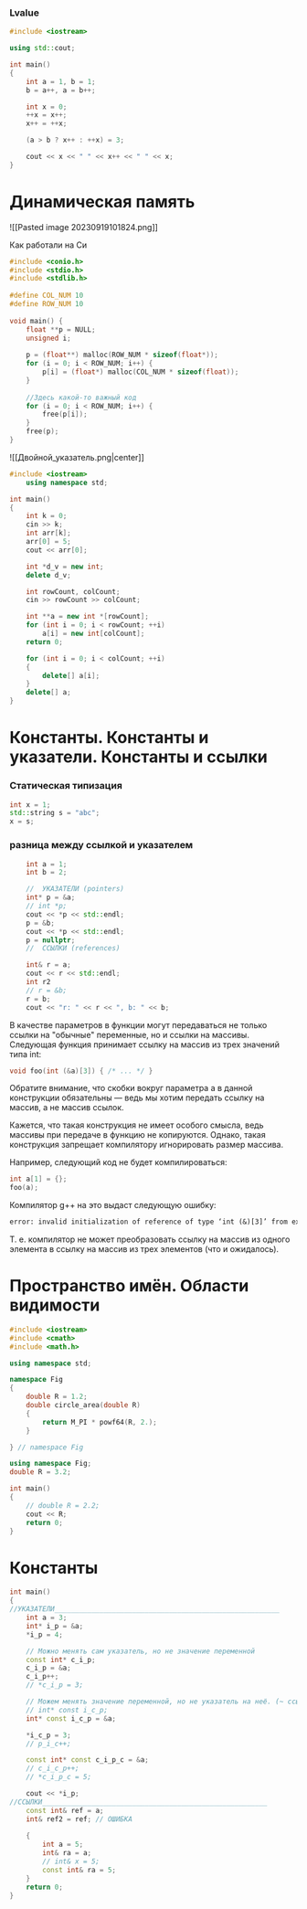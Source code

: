 ### Lvalue

```cpp
#include <iostream>

using std::cout;

int main()
{
    int a = 1, b = 1;
    b = a++, a = b++;

    int x = 0;
    ++x = x++;
    x++ = ++x;

    (a > b ? x++ : ++x) = 3;

    cout << x << " " << x++ << " " << x;
}
```
# Динамическая память

![[Pasted image 20230919101824.png]]

Как работали на Си
```c
#include <conio.h>
#include <stdio.h>
#include <stdlib.h>
 
#define COL_NUM 10
#define ROW_NUM 10
 
void main() {
    float **p = NULL;
    unsigned i;
 
    p = (float**) malloc(ROW_NUM * sizeof(float*));
    for (i = 0; i < ROW_NUM; i++) {
        p[i] = (float*) malloc(COL_NUM * sizeof(float));
    }
 
    //Здесь какой-то важный код
    for (i = 0; i < ROW_NUM; i++) {
        free(p[i]);
    }
    free(p);
}
```
![[Двойной_указатель.png|center]]
```cpp hl:8,13,25,27
#include <iostream>
	using namespace std;

int main()
{
    int k = 0;
    cin >> k;
    int arr[k];
    arr[0] = 5;
    cout << arr[0];

    int *d_v = new int;
    delete d_v;

    int rowCount, colCount;
    cin >> rowCount >> colCount;

    int **a = new int *[rowCount];
    for (int i = 0; i < rowCount; ++i)
        a[i] = new int[colCount];
    return 0;

    for (int i = 0; i < colCount; ++i)
    {
        delete[] a[i];
    }
    delete[] a;
}

```



# Константы.  Константы и указатели. Константы и ссылки

### Статическая типизация
```cpp
int x = 1;
std::string s = "abc";
x = s;
```

### разница между ссылкой и указателем

```cpp
    int a = 1;
    int b = 2;

    //  УКАЗАТЕЛИ (pointers)
    int* p = &a;
    // int *p;
	cout << *p << std::endl;
    p = &b;
    cout << *p << std::endl;
	p = nullptr;
    //  ССЫЛКИ (references)

    int& r = a;
    cout << r << std::endl;
    int r2
    // r = &b;
    r = b;
    cout << "r: " << r << ", b: " << b;
```

В качестве параметров в функции могут передаваться не только ссылки на "обычные" переменные, но и ссылки на массивы. Следующая функция принимает ссылку на массив из трех значений типа int:

```cpp
void foo(int (&a)[3]) { /* ... */ }
```

Обратите внимание, что скобки вокруг параметра a в данной конструкции обязательны — ведь мы хотим передать ссылку на массив, а не массив ссылок.

Кажется, что такая конструкция не имеет особого смысла, ведь массивы при передаче в функцию не копируются. Однако, такая конструкция запрещает компилятору игнорировать размер массива. 

Например, следующий код не будет компилироваться:

```cpp
int a[1] = {};
foo(a);
```

Компилятор g++ на это выдаст следующую ошибку:

```tex
error: invalid initialization of reference of type ‘int (&)[3]’ from expression of type ‘int [1]’
```

Т. е. компилятор не может преобразовать ссылку на массив из одного элемента в ссылку на массив из трех элементов (что и ожидалось).
# Пространство имён. Области видимости
```cpp
#include <iostream>
#include <cmath>
#include <math.h>

using namespace std;

namespace Fig
{
    double R = 1.2;
    double circle_area(double R)
    {
        return M_PI * powf64(R, 2.);
    }

} // namespace Fig

using namespace Fig;
double R = 3.2;

int main()
{
    // double R = 2.2;
    cout << R;
    return 0;
}    
```

# Константы

```cpp
int main()
{
//УКАЗАТЕЛИ_______________________________________________________
    int a = 3;
    int* i_p = &a;
    *i_p = 4;

    // Можно менять сам указатель, но не значение переменной
    const int* c_i_p;
    c_i_p = &a;
    c_i_p++;
    // *c_i_p = 3;

    // Можем менять значение переменной, но не указатель на неё. (~ ссылка)
    // int* const i_c_p;
    int* const i_c_p = &a;

    *i_c_p = 3;
    // p_i_c++;

    const int* const c_i_p_c = &a;
    // c_i_c_p++;
    // *c_i_p_c = 5;

    cout << *i_p;
//ССЫЛКИ_______________________________________________________
	const int& ref = a;
	int& ref2 = ref; // ОШИБКА
	
	{
		int a = 5;
	    int& ra = a;
	    // int& x = 5;
	    const int& ra = 5;
	}
    return 0;
}
```
